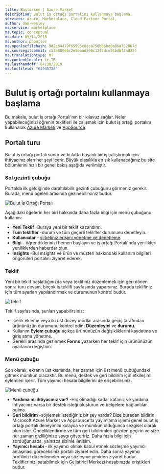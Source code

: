 ```yaml
---
title: Başlarken | Azure Market
description: Bulut iş ortağı portalını kullanmaya başlama.
services: Azure, Marketplace, Cloud Partner Portal,
author: dan-wesley
ms.service: marketplace
ms.topic: conceptual
ms.date: 09/14/2018
ms.author: pabutler
ms.openlocfilehash: 9d2c64479f65995c0eca756b86bd0a96a752867d
ms.sourcegitcommit: c53a800d6c2e5baad800c1247dce94bdbf2ad324
ms.translationtype: MT
ms.contentlocale: tr-TR
ms.lasthandoff: 04/30/2019
ms.locfileid: "64935728"
---
```

# <a name="getting-started-with-the-cloud-partner-portal"></a>Bulut iş ortağı portalını kullanmaya başlama

Bu makale, bulut iş ortağı Portalı'nın bir kılavuz sağlar. Neler yapabileceğinizi öğrenin teklifleri ile çalışmak için bulut iş ortağı portalını kullanarak [Azure Marketi](https://azuremarketplace.microsoft.com/) ve [AppSource](https://appsource.microsoft.com/).

<a name="portal-tour"></a>Portalı turu
-----------

Bulut iş ortağı portalı sunar ve bulutta başarılı bir iş çalıştırmak için ihtiyacınız olan her şeyi içerir. Büyük olasılıkla en sık kullanacağınız bu site bölümlerini hızlı bir genel bakış aşağıda verilmiştir.

### <a name="left-navigation-bar"></a>Sol gezinti çubuğu

Portalda ilk geldiğinde daraltılabilir gezinti çubuğunu görmeniz gerekir. Burada, menü öğeleri arasında gezinebilirsiniz budur.

![Bulut İş Ortağı Portalı](./media/cloud-partner-portal-getting-started-with-the-cloud-partner-portal/cloud-partner-portal-page.png)

Aşağıdaki öğelerin her biri hakkında daha fazla bilgi için menü çubuğunu kullanın:

- **Yeni Teklif** -Buraya yeni bir teklif kazandırın.
- **Tüm teklifler** -durum ve tüm geçerli teklifler durumunu denetleyin.
- **Kullanıcılar** - [şirketiniz erişimi yönetme ve denetleme](./cloud-partner-portal-manage-users.md).
- **Bilgi** - öğrendiklerinizi hemen başlayın ve iş ortağı Portalı'nda yenilikleri yeniliklerden haberdar olun.
- **Insights** -Bul ınsights ve ürün ve müşteri hakkındaki kullanım bilgileri öngörüleri portalını ziyaret ederek.

### <a name="offer-page"></a>Teklif

Yeni bir teklif başlattığınızda veya teklifiniz düzenlemek için geri dönen sonra turu devam, birçok iş teklifi sayfasında yaparsınız. Burada teklifiniz için tüm ayarları yapılandırmak ve durumunun kontrol budur.

![Teklif](./media/cloud-partner-portal-getting-started-with-the-cloud-partner-portal/offer-page.png)

Teklif sayfasında, şunları yapabilirsiniz:
- İçerik ekleme veya iki üst düzey modlar arasında geçiş tarafından ürününüzün durumunu kontrol edin: **Düzenleyici** ve **durumu**.
- Kullanım **Eylem çubuğu** açıkça ürününüzün değişikliklerini kaydetme ve giriş atma yönetme.
- Gerekli arasında gezinmek **Forms** yazarken her teklif için ürününüzün ayarlarını değiştirin.

### <a name="menu-bar"></a>Menü çubuğu

Son olarak, ekranın üst kısmında, her zaman için üst menü çubuğundaki gitmek mümkün olacaktır. Bu menü, destek ve geri bildirim için etkileşimli eylemleri içerir. Tüm yayımcı hesabı bilgilerini de erişebilirsiniz.

![Menü çubuğu](./media/cloud-partner-portal-getting-started-with-the-cloud-partner-portal/menu-bar.png)

-   **Yardıma mı ihtiyacınız var?** -Hiç olmadığı kadar kafanız ve yardıma ihtiyacınız varsa bir destek isteği oluşturun ve belgelere bağlantılar bulma.
-   **Geri bildirim** -söylemek istediğiniz bir şey vardır? Bize buradan bildirin. Microsoft Azure Market ve Appsource'ta yayımlama işlemi genel bulut iş ortağı portalı deneyimini kolayca ve mümkün olduğunca sezgisel olarak olun ister. Önceliklendirme ve tüm geri bildirimleri gözden geçirin ve size her zaman gizliliğinize saygı gösteririz. Daha fazla bilgi için sorduğunuzda, yalnızca sizinle iletişim.
- **Yayımcı hesabı** - ilk yayımcı olmak kabul etmek sözleşme yayımcı anlaşması göreceksiniz portalı ziyaret edin. Daha sonra yayımcı profilinizi düzenlemeler veya sözleşme yeniden ziyaret budur. Tekliflerinizi satabilmek için Geliştirici Merkezi hesabınızda eriştikleri budur.
